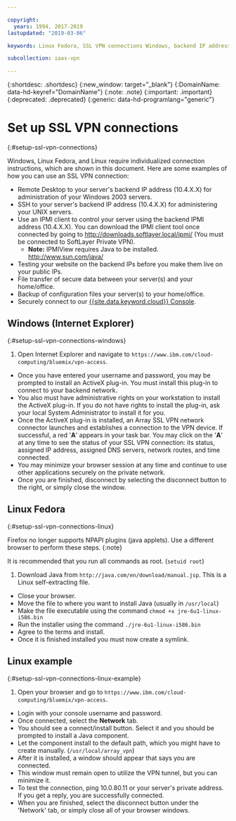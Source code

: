 ```yaml
---

copyright:
  years: 1994, 2017-2019
lastupdated: "2019-03-06"

keywords: Linux Fedora, SSL VPN connections Windows, backend IP address

subcollection: iaas-vpn

---
```


{:shortdesc: .shortdesc}
{:new_window: target="_blank"}
{:DomainName: data-hd-keyref="DomainName"}
{:note: .note}
{:important: .important}
{:deprecated: .deprecated}
{:generic: data-hd-programlang="generic"}

# Set up SSL VPN connections
{:#setup-ssl-vpn-connections}

Windows, Linux Fedora, and Linux require individualized connection instructions, which are shown in this document. Here are some examples of how you can use an SSL VPN connection:

* Remote Desktop to your server's backend IP address (10.4.X.X) for administration of your Windows 2003 servers.
* SSH to your server's backend IP address (10.4.X.X) for administering your UNIX servers.
* Use an IPMI client to control your server using the backend IPMI address (10.4.X.X). You can download the IPMI client tool once connected by going to http://downloads.softlayer.local/ipmi/ (You must be connected to SoftLayer Private VPN).
  * **Note:** IPMIView requires Java to be installed.  http://www.sun.com/java/
* Testing your website on the backend IPs before you make them live on your public IPs.
* File transfer of secure data between your server(s) and your home/office.
* Backup of configuration files your server(s) to your home/office.
* Securely connect to our [{{site.data.keyword.cloud}} Console](http://{DomainName}/).

## Windows (Internet Explorer)
{:#setup-ssl-vpn-connections-windows}

1. Open Internet Explorer and navigate to `https://www.ibm.com/cloud-computing/bluemix/vpn-access`.
* Once you have entered your username and password, you may be prompted to install an ActiveX plug-in. You must install this plug-in to connect to your backend network. 
* You also must have administrative rights on your workstation to install the ActiveX plug-in. If you do not have rights to install the plug-in, ask your local System Administrator to install it for you. 
* Once the ActiveX plug-in is installed, an Array SSL VPN network connector launches and establishes a connection to the VPN device. If successful, a red '**A**' appears in your task bar. You may click on the '**A**' at any time to see the status of your SSL VPN connection: its status, assigned IP address, assigned DNS servers, network routes, and time connected. 
* You may minimize your browser session at any time and continue to use other applications securely on the private network. 
* Once you are finished, disconnect by selecting the disconnect button to the right, or simply close the window.

## Linux Fedora 
{:#setup-ssl-vpn-connections-linux}

Firefox no longer supports NPAPI plugins (java applets). Use a different browser to perform these steps.
{:note}

It is recommended that you run all commands as root. (`setuid root`)

1. Download Java from `http://java.com/en/download/manual.jsp`. This is a Linux self-extracting file.
* Close your browser.
* Move the file to where you want to install Java (usually in `/usr/local`)
* Make the file executable using the command `chmod +x jre-6u1-linux-i586.bin`
* Run the installer using the command `./jre-6u1-linux-i586.bin`
* Agree to the terms and install.
* Once it is finished installed you must now create a symlink.

## Linux example
{:#setup-ssl-vpn-connections-linux-example}

1. Open your browser and go to `https://www.ibm.com/cloud-computing/bluemix/vpn-access`.
* Login with your console username and password.
* Once connected, select the **Network** tab.
* You should see a connect/install button. Select it and you should be prompted to install a Java component.
* Let the component install to the default path, which you might have to create manually. (`/usr/local/array_vpn`)
* After it is installed, a window should appear that says you are connected.
* This window must remain open to utilize the VPN tunnel, but you can minimize it.
* To test the connection, ping 10.0.80.11 or your server's private address. If you get a reply, you are successfully connected.
* When you are finished, select the disconnect button under the 'Network' tab, or simply close all of your browser windows.
